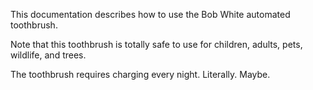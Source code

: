This documentation describes how to use the Bob White automated toothbrush.

Note that this toothbrush is totally safe to use for children, adults, pets, wildlife, and trees.

The toothbrush requires charging every night. Literally. Maybe.
